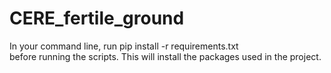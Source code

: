 # CERE_fertile_ground
In your command line, run 
pip install -r requirements.txt   
before running the scripts. This will install the packages used in the project. 
